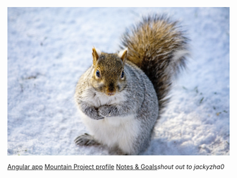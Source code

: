 ![img](fat_squirrel.jpg "Fatty")


[Angular app](https://raymur.github.io/website/)
[Mountain Project profile](https://www.mountainproject.com/user/200683687/ray-murphy)
[Notes & Goals](https://raymur.github.io/quartz/)*shout out to jackyzha0*
